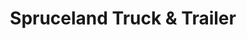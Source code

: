 ---
title: "Spruceland Truck & Trailer"
url: /spruce-grove/spruceland-truck-and-trailer/
shop: shop
---